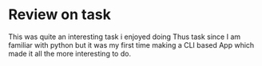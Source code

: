 # Review on task
This was quite an interesting task i enjoyed doing
Thus task since I am familiar with python
but it was my first time making a CLI based
App which made it all the more interesting to do.
